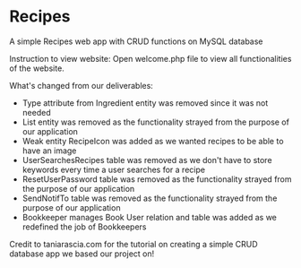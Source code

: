 # Recipes
A simple Recipes web app with CRUD functions on MySQL database

Instruction to view website:
Open welcome.php file to view all functionalities of the website.

What's changed from our deliverables:
- Type attribute from Ingredient entity was removed since it was not needed
- List entity was removed as the functionality strayed from the purpose of our application
- Weak entity RecipeIcon was added as we wanted recipes to be able to have an image
- UserSearchesRecipes table was removed as we don't have to store keywords every time a user searches for a recipe
- ResetUserPassword table was removed as the functionality strayed from the purpose of our application
- SendNotifTo table was removed as the functionality strayed from the purpose of our application
- Bookkeeper manages Book User relation and table was added as we redefined the job of Bookkeepers

Credit to taniarascia.com for the tutorial on creating a simple CRUD database app we based our project on!
